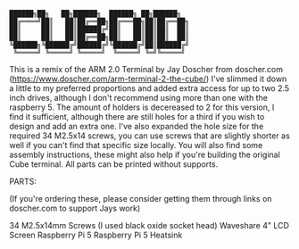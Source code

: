 ```
██████╗██╗   ██╗██████╗  ██████╗ ██╗██████╗ 
██╔════╝██║   ██║██╔══██╗██╔═══██╗██║██╔══██╗
██║     ██║   ██║██████╔╝██║   ██║██║██║  ██║
██║     ██║   ██║██╔══██╗██║   ██║██║██║  ██║
╚██████╗╚██████╔╝██████╔╝╚██████╔╝██║██████╔╝
 ╚═════╝ ╚═════╝ ╚═════╝  ╚═════╝ ╚═╝╚═════╝
```
                                             

This is a remix of the ARM 2.0 Terminal by Jay Doscher from doscher.com (https://www.doscher.com/arm-terminal-2-the-cube/)
I've slimmed it down a little to my preferred proportions and added extra access for up to two 2.5 inch drives,
although I don't recommend using more than one with the raspberry 5.
The amount of holders is decereased to 2 for this version, I find it sufficient, although there are still holes for a third if you wish to design and add an extra one.
I've also expanded the hole size for the required 34 M2.5x14 screws, you can use screws that are slightly shorter as well if you can't find
that specific size locally.
You will also find some assembly instructions, these might also help if you're building the original Cube terminal.
All parts can be printed without supports.


PARTS:

(If you're ordering these, please consider getting them through links on doscher.com to support Jays work)

34 M2.5x14mm Screws (I used black oxide socket head)
Waveshare 4" LCD Screen
Raspberry Pi 5
Raspberry Pi 5 Heatsink
